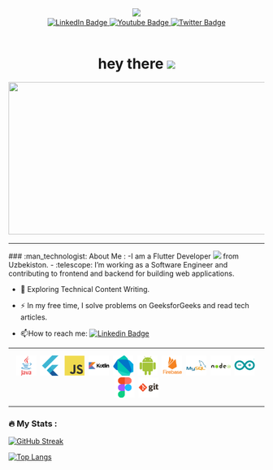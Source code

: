 <div id="header" align="center">
 <img src="https://media.giphy.com/media/jdPMeyv9rn0hZHh8n9/giphy.gif" width="100"/>
 <div id="badges">
  <a href="https://www.linkedin.com/in/dilshodjon-xasanboyev/">
    <img src="https://img.shields.io/badge/LinkedIn-blue?style=for-the-badge&logo=linkedin&logoColor=white" alt="LinkedIn Badge"/>
  </a>
  <a href="your-youtube-URL">
    <img src="https://img.shields.io/badge/YouTube-red?style=for-the-badge&logo=youtube&logoColor=white" alt="Youtube Badge"/>
  </a>
  <a href="https://twitter.com/dilshodjon216">
    <img src="https://img.shields.io/badge/Twitter-blue?style=for-the-badge&logo=twitter&logoColor=white" alt="Twitter Badge"/>
  </a>
</div>
 <img src="https://komarev.com/ghpvc/?username=dilshojon216&style=flat-square&color=blue" alt=""/>
 <h1>
  hey there
  <img src="https://media.giphy.com/media/hvRJCLFzcasrR4ia7z/giphy.gif" width="30px"/>
</h1>
 <div align="center">
  <img src="https://media.giphy.com/media/dWesBcTLavkZuG35MI/giphy.gif" width="600" height="300"/>
</div>
</div>
<hr>
### :man_technologist: About Me :
-I am a Flutter Developer <img src="https://media.giphy.com/media/WUlplcMpOCEmTGBtBW/giphy.gif" width="30"> from Uzbekiston.
- :telescope: I’m working as a Software Engineer and contributing to frontend and backend for building web applications.

- :seedling: Exploring Technical Content Writing.

- :zap: In my free time, I solve problems on GeeksforGeeks and read tech articles.

- :mailbox:How to reach me: [![Linkedin Badge](https://img.shields.io/badge/-dilshodjon216-blue?style=flat&logo=Linkedin&logoColor=white)](https://www.linkedin.com/in/dilshodjon-xasanboyev)
<hr>
<div align="center">
  <img src="https://github.com/devicons/devicon/blob/master/icons/java/java-original-wordmark.svg" title="Java" alt="Java" width="40" height="40"/>&nbsp;
  <img src="https://github.com/devicons/devicon/blob/master/icons/flutter/flutter-original.svg" title="Flutter" alt="Flutter" width="40" height="40"/>&nbsp;
  <img src="https://github.com/devicons/devicon/blob/master/icons/javascript/javascript-original.svg" title="JavaScript" alt="JavaScript" width="40" height="40"/>&nbsp;
 <img src="https://github.com/devicons/devicon/blob/master/icons/kotlin/kotlin-original-wordmark.svg" title="kotlin" **alt="kotlin" width="40" height="40"/>&nbsp;
 <img src="https://github.com/devicons/devicon/blob/master/icons/dart/dart-original.svg" title="dart" **alt="dart" width="40" height="40"/>&nbsp;
 <img src="https://github.com/devicons/devicon/blob/master/icons/android/android-original.svg" title="android" **alt="android" width="40" height="40"/>&nbsp;
  <img src="https://github.com/devicons/devicon/blob/master/icons/firebase/firebase-plain-wordmark.svg" title="Firebase" alt="Firebase" width="40" height="40"/>&nbsp;
  <img src="https://github.com/devicons/devicon/blob/master/icons/mysql/mysql-original-wordmark.svg" title="MySQL"  alt="MySQL" width="40" height="40"/>&nbsp;
  <img src="https://github.com/devicons/devicon/blob/master/icons/nodejs/nodejs-original-wordmark.svg" title="NodeJS" alt="NodeJS" width="40" height="40"/>&nbsp;
 <img src="https://github.com/devicons/devicon/blob/master/icons/arduino/arduino-original.svg" title="arduino" alt="arduino" width="40" height="40"/>&nbsp;
  <img src="https://github.com/devicons/devicon/blob/master/icons/figma/figma-original.svg" title="Figma" alt="Figma" width="40" height="40"/>&nbsp;
  <img src="https://github.com/devicons/devicon/blob/master/icons/git/git-original-wordmark.svg" title="Git" **alt="Git" width="40" height="40"/>
<hr>
</div>

### :fire: My Stats :
[![GitHub Streak](http://github-readme-streak-stats.herokuapp.com?user=dilshojon216&theme=shades-of-purple&hide_border=true&date_format=M%20j%5B%2C%20Y%5D)](https://git.io/streak-stats)

[![Top Langs](https://github-readme-stats.vercel.app/api/top-langs/?username=dilshojon216&layout=compact&theme=vision-friendly-dark)](https://github.com/anuraghazra/github-readme-stats)

